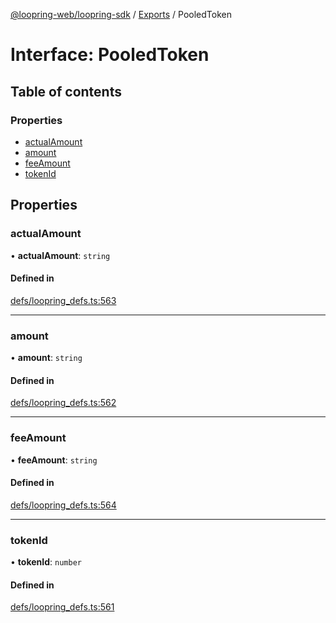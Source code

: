 [@loopring-web/loopring-sdk](../README.md) / [Exports](../modules.md) / PooledToken

# Interface: PooledToken

## Table of contents

### Properties

- [actualAmount](PooledToken.md#actualamount)
- [amount](PooledToken.md#amount)
- [feeAmount](PooledToken.md#feeamount)
- [tokenId](PooledToken.md#tokenid)

## Properties

### actualAmount

• **actualAmount**: `string`

#### Defined in

[defs/loopring_defs.ts:563](https://github.com/Loopring/loopring_sdk/blob/02976c9/src/defs/loopring_defs.ts#L563)

___

### amount

• **amount**: `string`

#### Defined in

[defs/loopring_defs.ts:562](https://github.com/Loopring/loopring_sdk/blob/02976c9/src/defs/loopring_defs.ts#L562)

___

### feeAmount

• **feeAmount**: `string`

#### Defined in

[defs/loopring_defs.ts:564](https://github.com/Loopring/loopring_sdk/blob/02976c9/src/defs/loopring_defs.ts#L564)

___

### tokenId

• **tokenId**: `number`

#### Defined in

[defs/loopring_defs.ts:561](https://github.com/Loopring/loopring_sdk/blob/02976c9/src/defs/loopring_defs.ts#L561)
